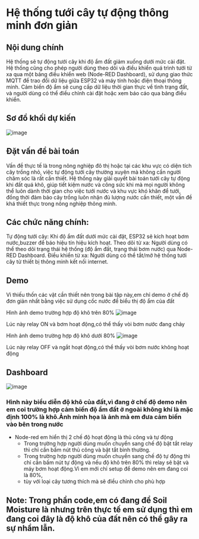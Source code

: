 # Hệ thống tưới cây tự động thông minh đơn giản
## Nội dung chính
Hệ thống sẽ tự động tưới cây khi độ ẩm đất giảm xuống dưới mức cài đặt. Hệ thống cũng cho phép người dùng theo dõi và điều khiển quá trình tưới từ xa qua một bảng điều khiển web (Node-RED Dashboard), sử dụng giao thức MQTT để trao đổi dữ liệu giữa ESP32 và máy tính hoặc điện thoại thông minh. Cảm biến độ ẩm sẽ cung cấp dữ liệu thời gian thực về tình trạng đất, và người dùng có thể điều chỉnh cài đặt hoặc xem báo cáo qua bảng điều khiển.

## Sơ đồ khối dự kiến
![image](https://github.com/user-attachments/assets/ff418450-a248-4b19-9e28-861a7e07d48b)


## Đặt vấn đề bài toán
Vấn đề thực tế là trong nông nghiệp đô thị hoặc tại các khu vực có diện tích cây trồng nhỏ, việc tự động tưới cây thường xuyên mà không cần người chăm sóc là rất cần thiết. Hệ thống này giải quyết bài toán tưới cây tự động khi đất quá khô, giúp tiết kiệm nước và công sức khi mà mọi người không thể luôn dành thời gian cho việc tưới nước và khu vực khó khăn để tưới, đồng thời đảm bảo cây trồng luôn nhận đủ lượng nước cần thiết, một vấn đề khá thiết thực trong nông nghiệp thông minh.

## Các chức năng chính:
Tự động tưới cây: Khi độ ẩm đất dưới mức cài đặt, ESP32 sẽ kích hoạt bơm nước,buzzer để báo hiệu tín hiệu kích hoạt.
Theo dõi từ xa: Người dùng có thể theo dõi trạng thái hệ thống (độ ẩm đất, trạng thái bơm nước) qua Node-RED Dashboard.
Điều khiển từ xa: Người dùng có thể tắt/mở hệ thống tưới cây từ thiết bị thông minh kết nối internet.

## Demo

Vì thiếu thốn các vật cần thiết nên trong bài tập này,em chỉ demo ở chế độ đơn giản nhất bằng việc sử dụng cốc nước để biểu thị độ ẩm của đất

Hình ảnh demo trường hợp độ khô trên 80%
![image](https://github.com/user-attachments/assets/e8078255-7fc4-4253-9bd9-05c7979ed408)

Lúc này relay ON và bơm hoạt động,có thể thấy vòi bơm nước đang chảy

Hình ảnh demo trường hợp độ khô dưới 80%
![image](https://github.com/user-attachments/assets/c192857a-4e43-40c8-858a-8f20c70de657)

Lúc này relay OFF và ngắt hoạt động,có thể thấy vòi bơm nước không hoạt động
## Dashboard
![image](https://github.com/user-attachments/assets/ba7c8a29-e13f-494e-adaa-681461fcca35)

### Hình này biểu diễn độ khô của đất,vì đang ở chế độ demo nên em coi trường hợp cảm biến độ ẩm đất ở ngoài không khí là mặc định 100% là khô.Ảnh minh họa là ảnh mà em đưa cảm biến vào bên trong nước
- Node-red em hiển thị 2 chế độ hoạt động là thủ công và tự động
    + Trong trường hợp người dùng muốn chuyển sang chế độ bật tắt relay thì chỉ cần bấm nút thủ công và bật tắt bình thường.
    + Trong trường hợp người dùng muốn chuyển sang chế độ tự động thì chỉ cần bấm nút tự động và nếu độ khô trên 80% thì relay sẽ bật và máy bơm hoạt động.Vì em mới chỉ setup để demo nên em đang coi là 80%,
    + tùy với loại cây tương thích mà sẽ điều chỉnh cho phù hợp

## Note: Trong phần code,em có đang để Soil Moisture là nhưng trên thực tế em sử dụng thì em đang coi đây là độ khô của đất nên có thể gây ra sự nhầm lẫn.
